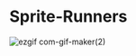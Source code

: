 # Sprite-Runners

![ezgif com-gif-maker(2)](https://user-images.githubusercontent.com/77115160/212480178-c20aac97-9e6b-4b7e-bda0-59308fed6497.gif)





